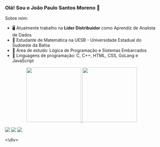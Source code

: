 ### Olá! Sou o João Paulo Santos Moreno 👋


<!-- **Morenojoaop1/Morenojoaop1** is a ✨ _special_ ✨ repository because its `README.md` (this file) appears on your GitHub profile. -->

Sobre mim:

- 🖥️ Atualmente trabalho na **Líder Distribuidor** como Aprendiz de Analista de Dados
- 🤔 Estudante de Matemática na UESB - Universidade Estadual do Sudoeste da Bahia
- 💬 Área de estudo: Lógica de Programação e Sistemas Embarcados
- 📜 Linguagens de programação: C, C++, HTML, CSS, GoLang e JavaScript

<div align="center">
  <a href="https://github.com/rafaballerini">
  <img height="180em" src="https://github-readme-stats.vercel.app/api?username=Morenojoaop1&show_icons=true&theme=cobalt&include_all_commits=true&count_private=true"/>
  <img height="180em" src="https://github-readme-stats.vercel.app/api/top-langs/?username=Morenojoaop1&layout=compact&langs_count=7&theme=cobalt"/>
</div>

  <div>
    
  <a href="https://instagram.com/morenojoaop" target="_blank"><img src="https://img.shields.io/badge/-Instagram-%23E4405F?style=for-the-badge&logo=instagram&logoColor=white" target="_blank"></a>
 	<a href="https://www.twitch.tv/onlymoreno" target="_blank"><img src="https://img.shields.io/badge/Twitch-9146FF?style=for-the-badge&logo=twitch&logoColor=white" target="_blank"></a>
    <a href="https://www.linkedin.com/in/joão-paulo-santos-moreno-aa45841a4/" target="_blank"><img src="https://img.shields.io/badge/-LinkedIn-%230077B5?style=for-the-badge&logo=linkedin&logoColor=white" target="_blank"></a> 
    
<\div>
